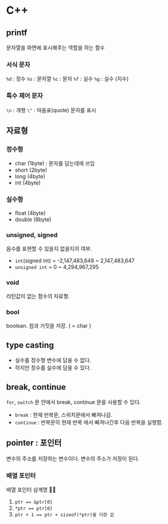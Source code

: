 # C++ 

## printf

문자열을 화면에 표시해주는 역할을 하는 함수

### 서식 문자

`%d` : 정수
`%s` : 문자열
`%c` : 문자
`%f` : 실수
`%g` : 실수 (지수)

### 특수 제어 문자

`\n` : 개행
`\"` : 따옴표(quote) 문자를 표시

## 자료형

### 정수형

* char (1byte) : 문자를 담는데에 쓰임
* short (2byte)
* long (4byte)
* int (4byte)

### 실수형

* float (4byte)
* double (8byte)

### unsigned, signed

음수를 표현할 수 있을지 없을지의 여부.

* `int`(signed int) = -2,147,483,648 ~ 2,147,483,647
* `unsigned int` = 0 ~ 4,294,967,295

### void

리턴값이 없는 함수의 자료형.

### bool

boolean. 참과 거짓을 저장. ( = char )

## type casting

* 실수를 정수형 변수에 담을 수 없다.
* 하지만 정수를 실수에 담을 수 있다. 

## break, continue

`for`, `switch` 문 안에서 break, continue 문을 사용할 수 있다.

* `break` : 현재 반복문, 스위치문에서 빠져나감.
* `continue` : 반복문의 현재 반복 에서 빠져나간후 다음 반복을 실행함.

## pointer : 포인터

변수의 주소를 저장하는 변수이다. 변수의 주소가 저장이 된다.

### 배열 포인터

배열 포인터 삼계명 👩‍⚖️

1. `ptr == &ptr[0]`
2. `*ptr == ptr[0]`
3. `ptr + 1 == ptr + sizeof(*ptr)을 더한 값`


